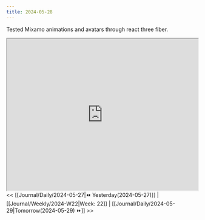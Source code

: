 ```yaml
---
title: 2024-05-28
---
```


Tested Mixamo animations and avatars through react three fiber.

<iframe src="https://olivermharris.co.uk/avatar-test/"  width="100%" height="400px"></iframe>
<< [[Journal/Daily/2024-05-27|⏪ Yesterday(2024-05-27)]] | [[Journal/Weekly/2024-W22|Week: 22]] | [[Journal/Daily/2024-05-29|Tomorrow(2024-05-29) ⏩]] >>

